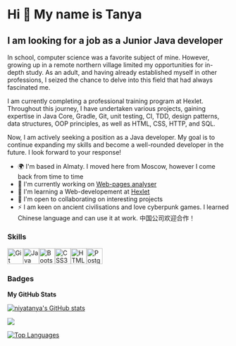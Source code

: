 Hi 👋 My name is Tanya
======================

I am looking for a job as a Junior Java developer
-------------------------------------------------

In school, computer science was a favorite subject of mine. However, growing up in a remote northern village limited my opportunities for in-depth study. As an adult, and having already established myself in other professions, I seized the chance to delve into this field that had always fascinated me.

I am currently completing a professional training program at Hexlet. Throughout this journey, I have undertaken various projects, gaining expertise in Java Core, Gradle, Git, unit testing, CI, TDD, design patterns, data structures, OOP principles, as well as HTML, CSS, HTTP, and SQL. 

Now, I am actively seeking a position as a Java developer. My goal is to continue expanding my skills and become a well-rounded developer in the future. I look forward to your response!

* 🌍  I'm based in Almaty. I moved here from Moscow, however I come back from time to time
* 🚀  I'm currently working on [Web-pages analyser](http://github.com/niyatanya/niyatanya.github.io)
* 🧠  I'm learning a Web-developement at [Hexlet](https://ru.hexlet.io/programs/java)
* 🤝  I'm open to collaborating on interesting projects
* ⚡  I am keen on ancient civilisations and love cyberpunk games. I learned Chinese language and can use it at work. 中国公司欢迎合作！

### Skills

<p align="left">
<a href="https://git-scm.com/" target="_blank" rel="noreferrer"><img src="https://raw.githubusercontent.com/danielcranney/readme-generator/main/public/icons/skills/git-colored.svg" width="36" height="36" alt="Git" /></a><a href="https://www.oracle.com/java/" target="_blank" rel="noreferrer"><img src="https://raw.githubusercontent.com/danielcranney/readme-generator/main/public/icons/skills/java-colored.svg" width="36" height="36" alt="Java" /></a><a href="https://getbootstrap.com/" target="_blank" rel="noreferrer"><img src="https://raw.githubusercontent.com/danielcranney/readme-generator/main/public/icons/skills/bootstrap-colored.svg" width="36" height="36" alt="Bootstrap" /></a><a href="https://www.w3.org/TR/CSS/#css" target="_blank" rel="noreferrer"><img src="https://raw.githubusercontent.com/danielcranney/readme-generator/main/public/icons/skills/css3-colored.svg" width="36" height="36" alt="CSS3" /></a><a href="https://developer.mozilla.org/en-US/docs/Glossary/HTML5" target="_blank" rel="noreferrer"><img src="https://raw.githubusercontent.com/danielcranney/readme-generator/main/public/icons/skills/html5-colored.svg" width="36" height="36" alt="HTML5" /></a><a href="https://www.postgresql.org/" target="_blank" rel="noreferrer"><img src="https://raw.githubusercontent.com/danielcranney/readme-generator/main/public/icons/skills/postgresql-colored.svg" width="36" height="36" alt="PostgreSQL" /></a>
</p>


### Badges

<b>My GitHub Stats</b>

<a href="http://www.github.com/niyatanya"><img src="https://github-readme-stats.vercel.app/api?username=niyatanya&show_icons=true&hide=&count_private=true&title_color=64748b&text_color=ffffff&icon_color=ec4899&bg_color=0f172a&hide_border=true&show_icons=true" alt="niyatanya's GitHub stats" /></a>

<a href="http://www.github.com/niyatanya"><img src="https://github-readme-streak-stats.herokuapp.com/?user=niyatanya&stroke=ffffff&background=0f172a&ring=64748b&fire=64748b&currStreakNum=ffffff&currStreakLabel=64748b&sideNums=ffffff&sideLabels=ffffff&dates=ffffff&hide_border=true" /></a>

<a href="https://github.com/niyatanya" align="left"><img src="https://github-readme-stats.vercel.app/api/top-langs/?username=niyatanya&langs_count=10&title_color=64748b&text_color=ffffff&icon_color=ec4899&bg_color=0f172a&hide_border=true&locale=en&custom_title=Top%20%Languages" alt="Top Languages" /></a>
